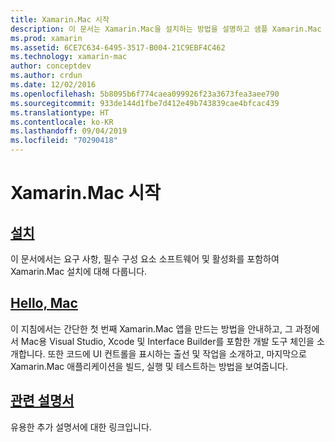 ```yaml
---
title: Xamarin.Mac 시작
description: 이 문서는 Xamarin.Mac을 설치하는 방법을 설명하고 샘플 Xamarin.Mac 앱을 빌드하는 방법의 연습을 제공하는 설명서에 연결합니다.
ms.prod: xamarin
ms.assetid: 6CE7C634-6495-3517-B004-21C9EBF4C462
ms.technology: xamarin-mac
author: conceptdev
ms.author: crdun
ms.date: 12/02/2016
ms.openlocfilehash: 5b8095b6f774caea099926f23a3673fea3aee790
ms.sourcegitcommit: 933de144d1fbe7d412e49b743839cae4bfcac439
ms.translationtype: HT
ms.contentlocale: ko-KR
ms.lasthandoff: 09/04/2019
ms.locfileid: "70290418"
---
```

# <a name="getting-started-with-xamarinmac"></a>Xamarin.Mac 시작

## <a name="installationmacget-startedinstallationmd"></a>[설치](~/mac/get-started/installation.md)

이 문서에서는 요구 사항, 필수 구성 요소 소프트웨어 및 활성화를 포함하여 Xamarin.Mac 설치에 대해 다룹니다.

## <a name="hello-macmacget-startedhello-macmd"></a>[Hello, Mac](~/mac/get-started/hello-mac.md)

이 지침에서는 간단한 첫 번째 Xamarin.Mac 앱을 만드는 방법을 안내하고, 그 과정에서 Mac용 Visual Studio, Xcode 및 Interface Builder를 포함한 개발 도구 체인을 소개합니다. 또한 코드에 UI 컨트롤을 표시하는 출선 및 작업을 소개하고, 마지막으로 Xamarin.Mac 애플리케이션을 빌드, 실행 및 테스트하는 방법을 보여줍니다.

## <a name="related-documentationmacget-startedrelatedmd"></a>[관련 설명서](~/mac/get-started/related.md)

유용한 추가 설명서에 대한 링크입니다.
